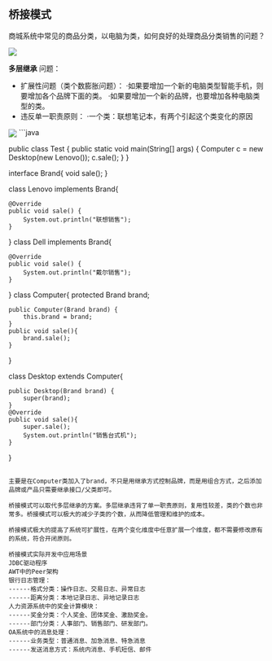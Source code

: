 ## 桥接模式
商城系统中常见的商品分类，以电脑为类，如何良好的处理商品分类销售的问题？

<img src="https://gitee.com/zero049/MyNoteImages/raw/master/Annotation 2019-12-08 145415.png"  div align=center />

**多层继承**
问题：
* 扩展性问题（类个数膨胀问题）：
·如果要增加一个新的电脑类型智能手机，则要增加各个品牌下面的类。
·如果要增加一个新的品牌，也要增加各种电脑类型的类。
* 违反单一职责原则：
·一个类：联想笔记本，有两个引起这个类变化的原因



<img src="https://gitee.com/zero049/MyNoteImages/raw/master/Annotation 2019-12-08 150137.png"  div align=center />
```java

public class Test {
    public static void main(String[] args) {
        Computer c = new Desktop(new Lenovo());
        c.sale();
    }
}


interface Brand{
    void sale();
}

class Lenovo implements Brand{

    @Override
    public void sale() {
        System.out.println("联想销售");
    }
}
class Dell implements Brand{

    @Override
    public void sale() {
        System.out.println("戴尔销售");
    }
}
class Computer{
    protected Brand brand;

    public Computer(Brand brand) {
        this.brand = brand;
    }
    public void sale(){
        brand.sale();
    }
}

class Desktop extends Computer{

    public Desktop(Brand brand) {
        super(brand);
    }
    @Override
    public void sale(){
        super.sale();
        System.out.println("销售台式机");
    }
}
```

主要是在Computer类加入了brand，不只是用继承方式控制品牌，而是用组合方式，之后添加品牌或产品只需要继承接口/父类即可。

桥接模式可以取代多层继承的方案。多层继承违背了单一职责原则，复用性较差，类的个数也非常多。桥接模式可以极大的减少子类的个数，从而降低管理和维护的成本。

桥接模式极大的提高了系统可扩展性，在两个变化维度中任意扩展一个维度，都不需要修改原有的系统，符合开闭原则。

桥接模式实际开发中应用场景
JDBC驱动程序
AWT中的Peer架构
银行日志管理：
------格式分类：操作日志、交易日志、异常日志
------距离分类：本地记录日志、异地记录日志
人力资源系统中的奖金计算模块：
------奖金分类：个人奖金、团体奖金、激励奖金。
------部门分类：人事部门、销售部门、研发部门。
OA系统中的消息处理：
------业务类型：普通消息、加急消息、特急消息
------发送消息方式：系统内消息、手机短信、邮件